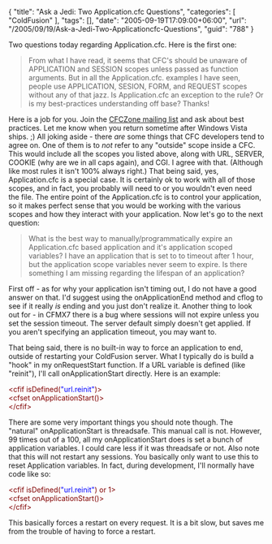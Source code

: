 {
	"title": "Ask a Jedi: Two Application.cfc Questions",
	"categories": [
		"ColdFusion"
	],
	"tags": [],
	"date": "2005-09-19T17:09:00+06:00",
	"url": "/2005/09/19/Ask-a-Jedi-Two-Applicationcfc-Questions",
	"guid": "788"
}

Two questions today regarding Application.cfc. Here is the first one:

<blockquote>
From what I have read, it seems that CFC's should be unaware of APPLICATION and SESSION scopes unless passed as function arguments. But in all the Application.cfc. examples I have seen, people use APPLICATION, SESION, FORM, and REQUEST scopes without any of that jazz. Is Application.cfc an exception to the rule? Or is my best-practices understanding off base? Thanks!
</blockquote>

Here is a job for you. Join the <a href="http://www.cfczone.org/listserv.cfm">CFCZone mailing list</a> and ask about best practices. Let me know when you return sometime after Windows Vista ships. ;) All joking aside - there <i>are</i> some things that CFC developers tend to agree on. One of them is to <i>not</i> refer to any "outside" scope inside a CFC. This would include all the scopes you listed above, along with URL, SERVER, COOKIE (why are we in all caps again), and CGI. I agree with that. (Although like most rules it isn't 100% always right.) That being said, yes, Application.cfc is a special case. It is certainly ok to work with all of those scopes, and in fact, you probably will need to or you wouldn't even need the file. The entire point of the Application.cfc is to control your application, so it makes perfect sense that you would be working with the various scopes and how they interact with your application. Now let's go to the next question:

<blockquote>
What is the best way to manually/programmatically expire an Application.cfc based application and it's application scoped variables? I have an application that is set to to timeout after 1 hour, but the application scope variables never seem to expire. Is there something I am missing regarding the lifespan of an application?
</blockquote>

First off - as for why your application isn't timing out, I do not have a good answer on that. I'd suggest using the onApplicationEnd method and cflog to see if it really <i>is</i> ending and you just don't realize it. Another thing to look out for - in CFMX7 there is a bug where sessions will not expire unless you set the session timeout. The server default simply doesn't get applied. If you aren't specifying an application timeout, you may want to.

That being said, there is no built-in way to force an application to end, outside of restarting your ColdFusion server. What I typically do is build a "hook" in my onRequestStart function. If a URL variable is defined (like "reinit"), I'll call onApplicationStart directly. Here is an example:

<div class="code"><FONT COLOR=MAROON>&lt;cfif isDefined(<FONT COLOR=BLUE>"url.reinit"</FONT>)&gt;</FONT><br>
  <FONT COLOR=MAROON>&lt;cfset onApplicationStart()&gt;</FONT><br>
<FONT COLOR=MAROON>&lt;/cfif&gt;</FONT></div>

There are some very important things you should note though. The "natural" onApplicationStart is threadsafe. This manual call is not. However, 99 times out of a 100, all my onApplicationStart does is set a bunch of application variables. I could care less if it was threadsafe or not. Also note that this will not restart any sessions. You basically only want to use this to reset Application variables. In fact, during development, I'll normally have code like so:

<div class="code"><FONT COLOR=MAROON>&lt;cfif isDefined(<FONT COLOR=BLUE>"url.reinit"</FONT>) or 1&gt;</FONT><br>
  <FONT COLOR=MAROON>&lt;cfset onApplicationStart()&gt;</FONT><br>
<FONT COLOR=MAROON>&lt;/cfif&gt;</FONT></div>

This basically forces a restart on every request. It is a bit slow, but saves me from the trouble of having to force a restart.